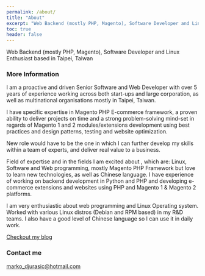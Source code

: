```yaml
---
permalink: /about/
title: "About"
excerpt: "Web Backend (mostly PHP, Magento), Software Developer and Linux Enthusiast based in Taipei, Taiwan"
toc: true
header: false
---
```


Web Backend (mostly PHP, Magento), Software Developer and Linux Enthusiast based in Taipei, Taiwan

### More Information

I am a proactive and driven Senior Software and Web Developer with over 5 years of experience working across both start-ups and large corporation, as well as multinational organisations mostly in Taipei, Taiwan.

I have specific expertise in Magento PHP E-commerce framework, a proven ability to deliver projects on time and a strong problem-solving mind-set in regards of Magento 1 and 2 modules/extensions development using best practices and design patterns, testing and website optimization.

New role would have to be the one in which I can further develop my skills within a team of experts, and deliver real value to a business.

Field of expertise and in the fields I am excited about , which are:
Linux, Software and Web programming, mostly Magento PHP Framework but love to learn new technologies, as well as Chinese language.
I have experience of working on backend development in Python and PHP and developing e-commerce extensions and websites using PHP and Magento 1 & Magento 2 platforms.

I am very enthusiastic about web programming and Linux Operating system.
Worked with various Linux distros (Debian and RPM based) in my R&D teams. 
I also have a good level of Chinese language so I can use it in daily work.

[Checkout my blog](/blog/)


### Contact me

[marko_djurasic@hotmail.com](mailto:marko_djurasic@hotmail.com)